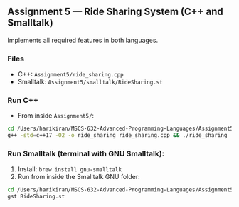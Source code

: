 ## Assignment 5 — Ride Sharing System (C++ and Smalltalk)

Implements all required features in both languages.

### Files
- C++: `Assignment5/ride_sharing.cpp`
- Smalltalk: `Assignment5/smalltalk/RideSharing.st`

### Run C++
- From inside `Assignment5/`:
```bash
cd /Users/harikiran/MSCS-632-Advanced-Programming-Languages/Assignment5
g++ -std=c++17 -O2 -o ride_sharing ride_sharing.cpp && ./ride_sharing
```

### Run Smalltalk (terminal with GNU Smalltalk):
1) Install: `brew install gnu-smalltalk`
2) Run from inside the Smalltalk GNU folder:
```bash
cd /Users/harikiran/MSCS-632-Advanced-Programming-Languages/Assignment5/smalltalk_gnu
gst RideSharing.st
```